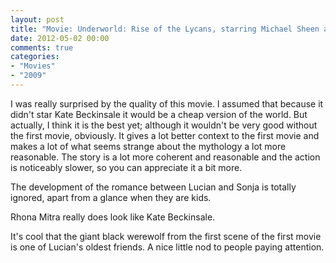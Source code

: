 ```yaml
---
layout: post
title: "Movie: Underworld: Rise of the Lycans, starring Michael Sheen and Bill Nighy (2009)"
date: 2012-05-02 00:00
comments: true
categories:
- "Movies"
- "2009"
---
```


I was really surprised by the quality of this movie. I assumed that
because it didn't star Kate Beckinsale it would be a cheap version
of the world. But actually, I think it is the best yet; although it
wouldn't be very good without the first movie, obviously. It gives
a lot better context to the first movie and makes a lot of what
seems strange about the mythology a lot more reasonable. The story
is a lot more coherent and reasonable and the action is noticeably
slower, so you can appreciate it a bit more.

The development of the romance between Lucian and Sonja is totally
ignored, apart from a glance when they are kids.

Rhona Mitra really does look like Kate Beckinsale.

It's cool that the giant black werewolf from the first scene of the
first movie is one of Lucian's oldest friends. A nice little nod to
people paying attention.

